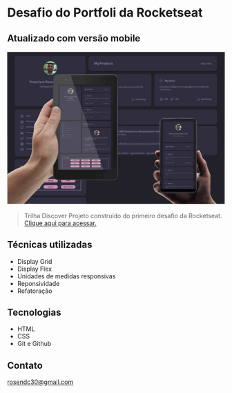 # Desafio do Portfoli da Rocketseat
## Atualizado com versão mobile

![preview](./github/preview.jpg)

> Trilha Discover
Projeto construído do primeiro desafio da Rocketseat.
[Clique aqui para acessar.](https://rosendo2015.github.io/DesafioPortfolio)

## Técnicas utilizadas

- Display Grid
- Display Flex
- Unidades de medidas responsivas
- Reponsividade 
- Refatoração

## Tecnologias

- HTML
- CSS
- Git e Github

## Contato
rosendc30@gmail.com

